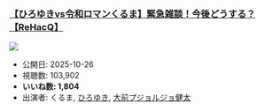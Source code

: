 ### [【ひろゆきvs令和ロマンくるま】緊急雑談！今後どうする？【ReHacQ】](https://www.youtube.com/watch?v=L-NsJjPlUig)
[![](https://img.youtube.com/vi/L-NsJjPlUig/sddefault.jpg)](https://www.youtube.com/watch?v=L-NsJjPlUig)
-   公開日: 2025-10-26
-   視聴数: 103,902
-   **いいね数: 1,804**
-   出演者: くるま, [ひろゆき](/rehacq_fan/people/ひろゆき "wikilink"), [大前プジョルジョ健太](/rehacq_fan/people/大前プジョルジョ健太 "wikilink")
